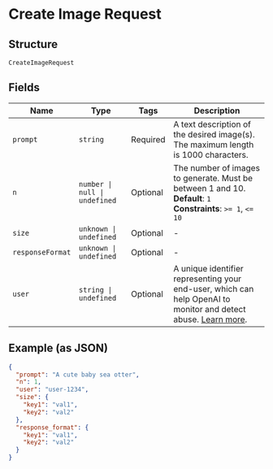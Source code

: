 
# Create Image Request

## Structure

`CreateImageRequest`

## Fields

| Name | Type | Tags | Description |
|  --- | --- | --- | --- |
| `prompt` | `string` | Required | A text description of the desired image(s). The maximum length is 1000 characters. |
| `n` | `number \| null \| undefined` | Optional | The number of images to generate. Must be between 1 and 10.<br>**Default**: `1`<br>**Constraints**: `>= 1`, `<= 10` |
| `size` | `unknown \| undefined` | Optional | - |
| `responseFormat` | `unknown \| undefined` | Optional | - |
| `user` | `string \| undefined` | Optional | A unique identifier representing your end-user, which can help OpenAI to monitor and detect abuse. [Learn more](/docs/guides/safety-best-practices/end-user-ids). |

## Example (as JSON)

```json
{
  "prompt": "A cute baby sea otter",
  "n": 1,
  "user": "user-1234",
  "size": {
    "key1": "val1",
    "key2": "val2"
  },
  "response_format": {
    "key1": "val1",
    "key2": "val2"
  }
}
```


